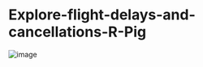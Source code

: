 # Explore-flight-delays-and-cancellations-R-Pig
![image](file:///D:/ukm.ppt/%E6%95%B0%E6%8D%AE%E7%AE%A1%E7%90%86/assignment2/1.gif)
